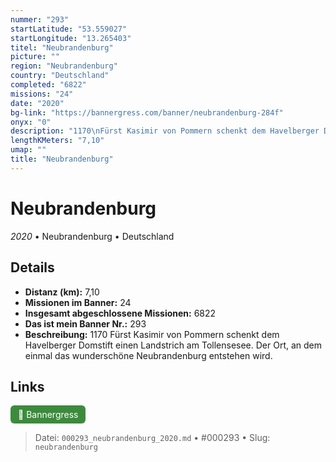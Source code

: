 ```yaml
---
nummer: "293"
startLatitude: "53.559027"
startLongitude: "13.265403"
titel: "Neubrandenburg"
picture: ""
region: "Neubrandenburg"
country: "Deutschland"
completed: "6822"
missions: "24"
date: "2020"
bg-link: "https://bannergress.com/banner/neubrandenburg-284f"
onyx: "0"
description: "1170\nFürst Kasimir von Pommern schenkt dem Havelberger Domstift einen Landstrich am Tollensesee. Der Ort, an dem einmal das wunderschöne Neubrandenburg entstehen wird."
lengthKMeters: "7,10"
umap: ""
title: "Neubrandenburg"
---
```

# Neubrandenburg

*2020* • Neubrandenburg • Deutschland



## Details
- **Distanz (km):** 7,10
- **Missionen im Banner:** 24
- **Insgesamt abgeschlossene Missionen:** 6822
- **Das ist mein Banner Nr.:** 293
- **Beschreibung:** 1170
Fürst Kasimir von Pommern schenkt dem Havelberger Domstift einen Landstrich am Tollensesee. Der Ort, an dem einmal das wunderschöne Neubrandenburg entstehen wird.


## Links
<div style="margin-top: 0.5em;">
<a href="https://bannergress.com/banner/neubrandenburg-284f" target="_blank" style="display:inline-block;margin-right:8px;padding:6px 12px;background-color:#3c8b3c;color:white;text-decoration:none;border-radius:6px;">🔗 Bannergress</a>

</div>


> Datei: `000293_neubrandenburg_2020.md` • #000293 • Slug: `neubrandenburg`
